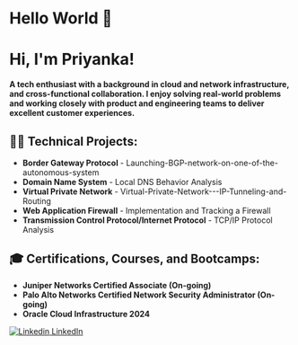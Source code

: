 # Hello World 🙏  


# Hi, I'm Priyanka!  
**A tech enthusiast with a background in cloud and network infrastructure, and cross-functional collaboration. I enjoy solving real-world problems and working closely with product and engineering teams to deliver excellent customer experiences.**  

## 👨‍💻 Technical Projects:  
- **Border Gateway Protocol** - Launching-BGP-network-on-one-of-the-autonomous-system  
- **Domain Name System** - Local DNS Behavior Analysis
- **Virtual Private Network** - Virtual-Private-Network---IP-Tunneling-and-Routing 
- **Web Application Firewall** - Implementation and Tracking a Firewall
- **Transmission Control Protocol/Internet Protocol** - TCP/IP Protocol Analysis


## 🎓 Certifications, Courses, and Bootcamps:  
- **Juniper Networks Certified Associate (On-going)**
- **Palo Alto Networks Certified Network Security Administrator (On-going)**
- **Oracle Cloud Infrastructure 2024**

  
[![Linkedin](https://i.sstatic.net/gVE0j.png) LinkedIn](https://www.linkedin.com/)
&nbsp;



